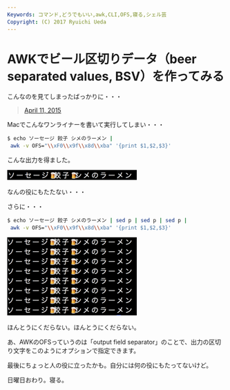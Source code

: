 ```yaml
---
Keywords: コマンド,どうでもいい,awk,CLI,OFS,寝る,シェル芸
Copyright: (C) 2017 Ryuichi Ueda
---
```


# AWKでビール区切りデータ（beer separated values, BSV）を作ってみる
こんなのを見てしまったばっかりに・・・


<blockquote class="twitter-tweet" data-partner="tweetdeck"><a href="https://twitter.com/ngsw/status/586900807179579393">April 11, 2015</a></blockquote>
<script async src="//platform.twitter.com/widgets.js" charset="utf-8"></script>

Macでこんなワンライナーを書いて実行してしまい・・・

<!--more-->

```bash
$ echo ソーセージ 餃子 シメのラーメン |
 awk -v OFS="\\xF0\\x9f\\x8d\\xba" '{print $1,$2,$3}'
```


こんな出力を得ました。

<a href="スクリーンショット-2015-04-12-22.55.56.png"><img src="スクリーンショット-2015-04-12-22.55.56-300x23.png" alt="スクリーンショット 2015-04-12 22.55.56" width="300" height="23" class="aligncenter size-medium wp-image-5770" /></a>

なんの役にもたたない・・・

さらに・・・

```bash
$ echo ソーセージ 餃子 シメのラーメン | sed p | sed p | sed p |
 awk -v OFS="\\xF0\\x9f\\x8d\\xba" '{print $1,$2,$3}'
```

<a href="スクリーンショット-2015-04-12-23.04.52.png"><img src="スクリーンショット-2015-04-12-23.04.52-300x181.png" alt="スクリーンショット 2015-04-12 23.04.52" width="300" height="181" class="aligncenter size-medium wp-image-5777" /></a>

ほんとうにくだらない。ほんとうにくだらない。

あ、AWKのOFSっていうのは「output field separator」のことで、出力の区切り文字をこのようにオプションで指定できます。

最後にちょっと人の役に立ったかも。自分には何の役にもたってないけど。


日曜日おわり。寝る。
